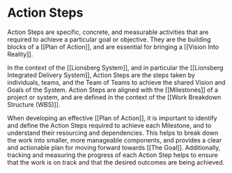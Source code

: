 # Action Steps

Action Steps are specific, concrete, and measurable activities that are required to achieve a particular goal or objective. They are the building blocks of a [[Plan of Action]], and are essential for bringing a [[Vision Into Reality]].

In the context of the [[Lionsberg System]], and in particular the [[Lionsberg Integrated Delivery System]], Action Steps are the steps taken by individuals, teams, and the Team of Teams to achieve the shared Vision and Goals of the System. Action Steps are aligned with the [[Milestones]] of a project or system, and are defined in the context of the [[Work Breakdown Structure (WBS)]].

When developing an effective [[Plan of Action]], it is important to identify and define the Action Steps required to achieve each Milestone, and to understand their resourcing and dependencies. This helps to break down the work into smaller, more manageable components, and provides a clear and actionable plan for moving forward towards [[The Goal]]. Additionally, tracking and measuring the progress of each Action Step helps to ensure that the work is on track and that the desired outcomes are being achieved.